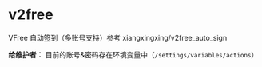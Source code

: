 # v2free
VFree 自动签到（多账号支持）参考 xiangxingxing/v2free_auto_sign

**给维护者：** 目前的账号&密码存在环境变量中（`/settings/variables/actions`）

